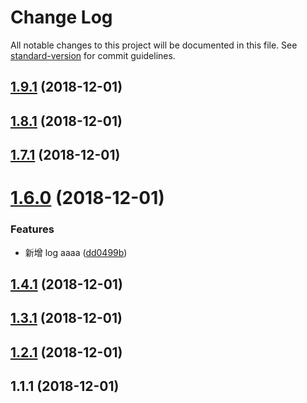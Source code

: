 # Change Log

All notable changes to this project will be documented in this file. See [standard-version](https://github.com/conventional-changelog/standard-version) for commit guidelines.

<a name="1.9.1"></a>
## [1.9.1](https://github.com/pashangshangpo/git-commit-demo/compare/v1.8.1...v1.9.1) (2018-12-01)



<a name="1.8.1"></a>
## [1.8.1](https://github.com/pashangshangpo/git-commit-demo/compare/v1.7.1...v1.8.1) (2018-12-01)



<a name="1.7.1"></a>
## [1.7.1](https://github.com/pashangshangpo/git-commit-demo/compare/v1.6.0...v1.7.1) (2018-12-01)



<a name="1.6.0"></a>
# [1.6.0](https://github.com/pashangshangpo/git-commit-demo/compare/v1.4.1...v1.6.0) (2018-12-01)


### Features

* 新增 log aaaa ([dd0499b](https://github.com/pashangshangpo/git-commit-demo/commit/dd0499b))



<a name="1.4.1"></a>
## [1.4.1](https://github.com/pashangshangpo/git-commit-demo/compare/v1.3.1...v1.4.1) (2018-12-01)



<a name="1.3.1"></a>
## [1.3.1](https://github.com/pashangshangpo/git-commit-demo/compare/v1.2.0...v1.3.1) (2018-12-01)



<a name="1.2.1"></a>
## [1.2.1](https://github.com/pashangshangpo/git-commit-demo/compare/v1.1.0...v1.2.1) (2018-12-01)



<a name="1.1.1"></a>
## 1.1.1 (2018-12-01)
